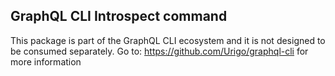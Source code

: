 ## GraphQL CLI Introspect command

This package is part of the GraphQL CLI ecosystem and it is not designed to be consumed separately. 
Go to: https://github.com/Urigo/graphql-cli for more information

